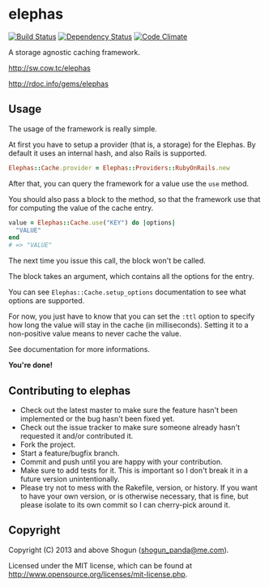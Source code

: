 # elephas

[![Build Status](https://secure.travis-ci.org/ShogunPanda/elephas.png?branch=master)](http://travis-ci.org/ShogunPanda/elephas)
[![Dependency Status](https://gemnasium.com/ShogunPanda/elephas.png?travis)](https://gemnasium.com/ShogunPanda/elephas)
[![Code Climate](https://codeclimate.com/github/ShogunPanda/elephas.png)](https://codeclimate.com/github/ShogunPanda/elephas)

A storage agnostic caching framework.

http://sw.cow.tc/elephas

http://rdoc.info/gems/elephas

## Usage

The usage of the framework is really simple.

At first you have to setup a provider (that is, a storage) for the Elephas. By default it uses an internal hash, and also Rails is supported.

```ruby
Elephas::Cache.provider = Elephas::Providers::RubyOnRails.new
```

After that, you can query the framework for a value use the `use` method.

You should also pass a block to the method, so that the framework use that for computing the value of the cache entry.

```ruby
value = Elephas::Cache.use("KEY") do |options|
  "VALUE"
end
# => "VALUE"
```

The next time you issue this call, the block won't be called.

The block takes an argument, which contains all the options for the entry.

You can see ``Elephas::Cache.setup_options`` documentation to see what options are supported.

For now, you just have to know that you can set the ```:ttl``` option to specify how long the value will stay in the cache (in milliseconds). Setting it to a non-positive value means to never cache the value.

See documentation for more informations.

**You're done!**

## Contributing to elephas
 
* Check out the latest master to make sure the feature hasn't been implemented or the bug hasn't been fixed yet.
* Check out the issue tracker to make sure someone already hasn't requested it and/or contributed it.
* Fork the project.
* Start a feature/bugfix branch.
* Commit and push until you are happy with your contribution.
* Make sure to add tests for it. This is important so I don't break it in a future version unintentionally.
* Please try not to mess with the Rakefile, version, or history. If you want to have your own version, or is otherwise necessary, that is fine, but please isolate to its own commit so I can cherry-pick around it.

## Copyright

Copyright (C) 2013 and above Shogun (shogun_panda@me.com).

Licensed under the MIT license, which can be found at http://www.opensource.org/licenses/mit-license.php.
